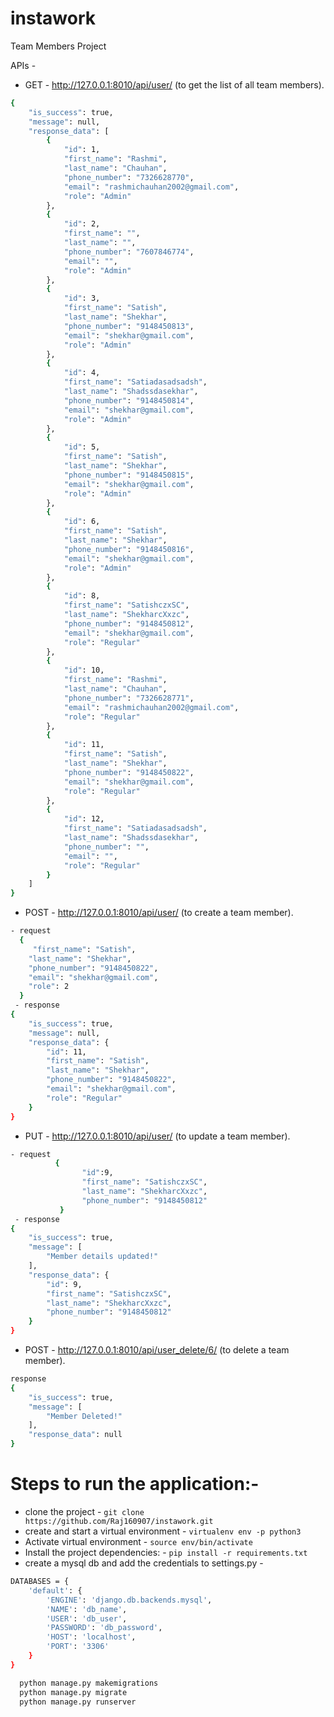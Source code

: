 # instawork
Team Members Project

APIs - 
- GET - http://127.0.0.1:8010/api/user/ (to get the list of all team members).

```sh
{
    "is_success": true,
    "message": null,
    "response_data": [
        {
            "id": 1,
            "first_name": "Rashmi",
            "last_name": "Chauhan",
            "phone_number": "7326628770",
            "email": "rashmichauhan2002@gmail.com",
            "role": "Admin"
        },
        {
            "id": 2,
            "first_name": "",
            "last_name": "",
            "phone_number": "7607846774",
            "email": "",
            "role": "Admin"
        },
        {
            "id": 3,
            "first_name": "Satish",
            "last_name": "Shekhar",
            "phone_number": "9148450813",
            "email": "shekhar@gmail.com",
            "role": "Admin"
        },
        {
            "id": 4,
            "first_name": "Satiadasadsadsh",
            "last_name": "Shadssdasekhar",
            "phone_number": "9148450814",
            "email": "shekhar@gmail.com",
            "role": "Admin"
        },
        {
            "id": 5,
            "first_name": "Satish",
            "last_name": "Shekhar",
            "phone_number": "9148450815",
            "email": "shekhar@gmail.com",
            "role": "Admin"
        },
        {
            "id": 6,
            "first_name": "Satish",
            "last_name": "Shekhar",
            "phone_number": "9148450816",
            "email": "shekhar@gmail.com",
            "role": "Admin"
        },
        {
            "id": 8,
            "first_name": "SatishczxSC",
            "last_name": "ShekharcXxzc",
            "phone_number": "9148450812",
            "email": "shekhar@gmail.com",
            "role": "Regular"
        },
        {
            "id": 10,
            "first_name": "Rashmi",
            "last_name": "Chauhan",
            "phone_number": "7326628771",
            "email": "rashmichauhan2002@gmail.com",
            "role": "Regular"
        },
        {
            "id": 11,
            "first_name": "Satish",
            "last_name": "Shekhar",
            "phone_number": "9148450822",
            "email": "shekhar@gmail.com",
            "role": "Regular"
        },
        {
            "id": 12,
            "first_name": "Satiadasadsadsh",
            "last_name": "Shadssdasekhar",
            "phone_number": "",
            "email": "",
            "role": "Regular"
        }
    ]
}
```
- POST -  http://127.0.0.1:8010/api/user/ (to create a team member).  
```sh
- request
  {   
     "first_name": "Satish",
    "last_name": "Shekhar",
    "phone_number": "9148450822",
    "email": "shekhar@gmail.com",
    "role": 2
  }
 - response
{
    "is_success": true,
    "message": null,
    "response_data": {
        "id": 11,
        "first_name": "Satish",
        "last_name": "Shekhar",
        "phone_number": "9148450822",
        "email": "shekhar@gmail.com",
        "role": "Regular"
    }
}
```
- PUT -  http://127.0.0.1:8010/api/user/ (to update a team member). 
```sh
- request
          {   
                "id":9,
                "first_name": "SatishczxSC",
                "last_name": "ShekharcXxzc",
                "phone_number": "9148450812"
           }
 - response
{
    "is_success": true,
    "message": [
        "Member details updated!"
    ],
    "response_data": {
        "id": 9,
        "first_name": "SatishczxSC",
        "last_name": "ShekharcXxzc",
        "phone_number": "9148450812"
    }
}
```
- POST - http://127.0.0.1:8010/api/user_delete/6/ (to delete a team member). 
```sh
response
{
    "is_success": true,
    "message": [
        "Member Deleted!"
    ],
    "response_data": null
}
```

# Steps to run the application:-
- clone the project - ```git clone https://github.com/Raj160907/instawork.git```<br/>
- create and start a virtual environment - ```virtualenv env -p python3```</br>
- Activate virtual environment - ```source env/bin/activate```<br/>
- Install the project dependencies: - 
```pip install -r requirements.txt``` <br/>
- create a mysql db and add the credentials to settings.py - <br/>
```sh
DATABASES = {
    'default': {
        'ENGINE': 'django.db.backends.mysql',
        'NAME': 'db_name',
        'USER': 'db_user',
        'PASSWORD': 'db_password',
        'HOST': 'localhost',
        'PORT': '3306'
    }
}
```

```sh
  python manage.py makemigrations
  python manage.py migrate
  python manage.py runserver
```
